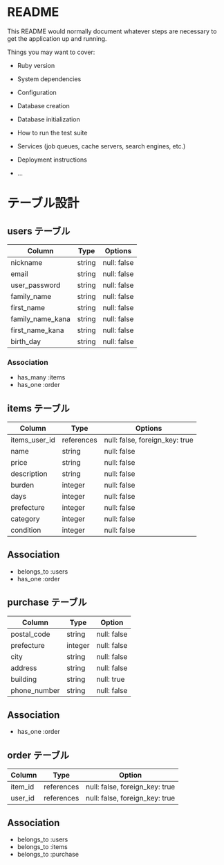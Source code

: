 # README

This README would normally document whatever steps are necessary to get the
application up and running.

Things you may want to cover:

* Ruby version

* System dependencies

* Configuration

* Database creation

* Database initialization

* How to run the test suite

* Services (job queues, cache servers, search engines, etc.)

* Deployment instructions

* ...


# テーブル設計

## users テーブル

| Column           | Type   | Options     |
| ---------------- | ------ | ----------- |
| nickname         | string | null: false |
| email            | string | null: false |
| user_password    | string | null: false |
| family_name      | string | null: false |
| first_name       | string | null: false |
| family_name_kana | string | null: false |
| first_name_kana  | string | null: false |
| birth_day        | string | null: false |

### Association

- has_many :items
- has_one :order

## items テーブル

| Column        | Type       | Options                        |
| ------------- | ---------- | ------------------------------ |
| items_user_id | references | null: false, foreign_key: true |
| name          | string     | null: false                    |
| price         | string     | null: false                    |
| description   | string     | null: false                    |
| burden        | integer    | null: false                    |
| days          | integer    | null: false                    |
| prefecture    | integer    | null: false                    |
| category      | integer    | null: false                    |
| condition     | integer    | null: false                    |

## Association

- belongs_to :users
- has_one :order

## purchase テーブル

| Column       | Type    | Option      |
| ------------ | ------- | ----------- |
| postal_code  | string  | null: false |
| prefecture   | integer | null: false |
| city         | string  | null: false |
| address      | string  | null: false |
| building     | string  | null: true  |
| phone_number | string  | null: false |

## Association

- has_one :order

## order テーブル

| Column  | Type       | Option                         |
| ------- | ---------- | ------------------------------ |
| item_id | references | null: false, foreign_key: true |
| user_id | references | null: false, foreign_key: true |

## Association

- belongs_to :users
- belongs_to :items
- belongs_to :purchase